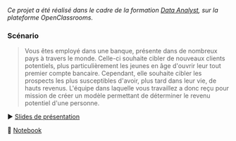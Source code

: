 *Ce projet a été réalisé dans le cadre de la formation [Data Analyst](https://openclassrooms.com/fr/paths/65-data-analyst), sur la plateforme OpenClassrooms.*

### Scénario

> Vous êtes employé dans une banque, présente dans de nombreux pays à travers le monde. Celle-ci souhaite cibler de nouveaux clients potentiels, plus particulièrement les jeunes en âge d'ouvrir leur tout premier compte bancaire. Cependant, elle souhaite cibler les prospects les plus susceptibles d'avoir, plus tard dans leur vie, de hauts revenus. L'équipe dans laquelle vous travaillez a donc reçu pour mission de créer un modèle permettant de déterminer le revenu potentiel d'une personne.

:arrow_forward: [Slides de présentation](présentation.pdf)

:notebook: [Notebook](notebook.ipynb)
